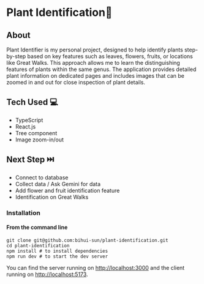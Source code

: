 # Plant Identification🌳

## About

Plant Identifier is my personal project, designed to help identify plants step-by-step based on key features such as leaves, flowers, fruits, or locations like Great Walks. This approach allows me to learn the distinguishing features of plants within the same genus. The application provides detailed plant information on dedicated pages and includes images that can be zoomed in and out for close inspection of plant details.

## Tech Used 💻

* TypeScript
* React.js
* Tree component
* Image zoom-in/out

## Next Step ⏭️

* Connect to database
* Collect data / Ask Gemini for data
* Add flower and fruit identification feature
* Identification on Great Walks

### Installation

#### **From the command line**

```
git clone git@github.com:bihui-sun/plant-identification.git
cd plant-identification
npm install # to install dependencies
npm run dev # to start the dev server
```

You can find the server running on [http://localhost:3000](http://localhost:3000) and the client running on [http://localhost:5173](http://localhost:5173).

